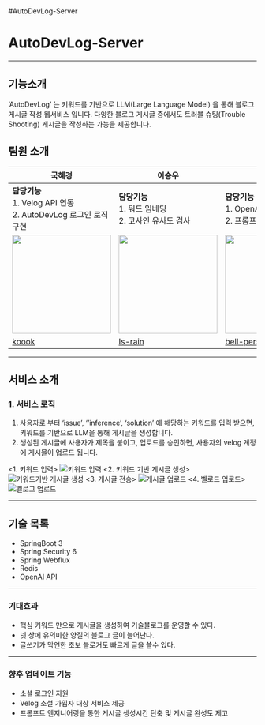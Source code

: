 # 
#AutoDevLog-Server

# AutoDevLog-Server
- - -
## 기능소개
‘AutoDevLog’ 는 키워드를 기반으로 LLM(Large Language Model) 을 통해 블로그 게시글 작성 웹서비스 입니다. 다양한 블로그 게시글 중에서도 트러블 슈팅(Trouble Shooting) 게시글을 작성하는 가능을 제공합니다.

## 팀원 소개
| <div align="center">국혜경</div> | <div align="center">이승우</div> | <div align="center">이종인</div> |
| :--------------------------- | :-------------------------- | :-------------------------- |
| **담당기능**<br>1. Velog API 연동<br>2. AutoDevLog 로그인 로직 구현 | **담당기능**<br>1. 워드 임베딩<br>2. 코사인 유사도 검사 | **담당기능**<br>1. OpenAI API 연동<br>2. 프롬프트 엔지니어링 |
| [<img src="https://avatars.githubusercontent.com/u/84006880?v=4" width="200" height="200">](https://github.com/k0000k) | [<img src="https://avatars.githubusercontent.com/u/127829709?v=4" width="200" height="200">](https://github.com/ls-rai) | [<img src="https://avatars.githubusercontent.com/u/76873740?v=4" width="200" height="200">](https://github.com/bell-person-ii) |
| <a href="https://github.com/k0000k">koook</a> | <a href="https://github.com/ls-rain">Is-rain</a> | <a href="https://github.com/bell-person-ii">bell-person-ii</a> |



- - -
## 서비스 소개
### 1. 서비스 로직
1. 사용자로 부터 ‘issue’, ‘’inference’, ‘solution’ 에 해당하는 키워드를 입력 받으면, 키워드를 기반으로 LLM을 통해 게시글을 생성합니다. 
2. 생성된 게시글에 사용자가 제목을 붙이고, 업로드를 승인하면, 사용자의 velog 계정에 게시물이 업로드 됩니다.

<1. 키워드 입력>
![키워드 입력](https://github.com/AutoDevLog/AutoDevLog-Server/assets/76873740/67dc7ce3-bb13-40fc-8c6c-42bed7f88b0a)
<2. 키워드 기반 게시글 생성>
![키워드기반 게시글 생성](https://github.com/AutoDevLog/AutoDevLog-Server/assets/76873740/30d05e3d-47fc-4928-bb6f-b17904b3752e)
<3. 게시글 전송>
![게시글 업로드](https://github.com/AutoDevLog/AutoDevLog-Server/assets/76873740/058d2993-9b98-48f7-b10c-bf1c8c34622c)
<4. 벨로드 업로드>
![벨로그 업로드](https://github.com/AutoDevLog/AutoDevLog-Server/assets/76873740/07ae798c-a9a6-4cd1-80f4-657023f9942f)
- - -
## 기술 목록
- SpringBoot 3
- Spring Security 6
- Spring Webflux
- Redis
- OpenAI API
- - -
### 기대효과
- 핵심 키워드 만으로 게시글을 생성하여 기술블로그를 운영할 수 있다.
- 넷 상에 유의미한 양질의 블로그 글이 늘어난다.
- 글쓰기가 막연한 초보 블로거도 빠르게 글을 쓸수 있다.
- - -
### 향후 업데이트 기능
- 소셜 로그인 지원
- Velog 소셜 가입자 대상 서비스 제공
- 프롬프트 엔지니어링을 통한 게시글 생성시간 단축 및 게시글 완성도 제고
